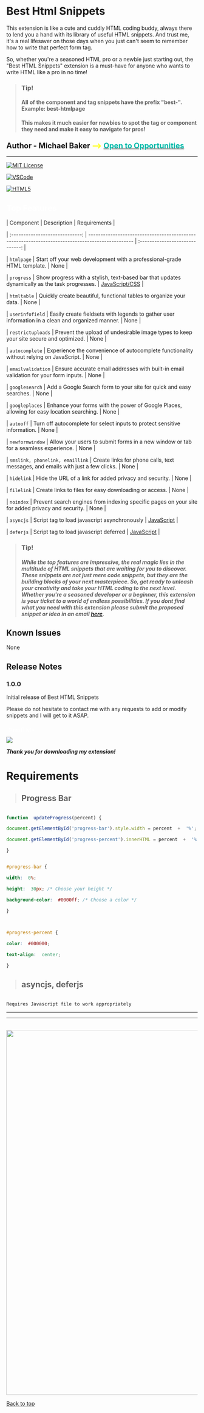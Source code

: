 
# Best Html Snippets

  

This extension is like a cute and cuddly HTML coding buddy, always there to lend you a hand with its library of useful HTML snippets. And trust me, it's a real lifesaver on those days when you just can't seem to remember how to write that perfect form tag.

  

So, whether you're a seasoned HTML pro or a newbie just starting out, the "Best HTML Snippets" extension is a must-have for anyone who wants to write HTML like a pro in no time!

  

> ### Tip!
> #### All of the component and tag snippets have the prefix "best-". Example: best-htmlpage
> #### This makes it much easier for newbies to spot the tag or component they need and make it easy to navigate for pros!

### <b  style="font-size: 1.2em;">Author - Michael Baker <b  style="color: #ffff00;">--></b> [<b style="color: #00baaa">Open to Opportunities</b>](https://www.linkedin.com/in/pxperfectmike/)</b>

  

---

  

[![MIT License](https://img.shields.io/badge/License-MIT-green.svg)](./LICENSE)

[![VSCode](https://img.shields.io/badge/VSCode-0078D4?style=for-the-badge&logo=visual%20studio%20code&logoColor=white)](https://code.visualstudio.com/download)

[![HTML5](https://img.shields.io/badge/HTML5-E34F26?style=for-the-badge&logo=html5&logoColor=white)](https://developer.mozilla.org/en-US/docs/Web/HTML)

  

## <b  style="color: #ffffff">Top Features</b>

  

| Component | Description | Requirements |

| :-----------------------------: | ------------------------------------------------------------------------------------------------ | :-----------------------------: |

| `htmlpage` | Start off your web development with a professional-grade HTML template. | None |

| `progress` | Show progress with a stylish, text-based bar that updates dynamically as the task progresses. | [JavaScript/CSS](#progress-bar) |

| `htmltable` | Quickly create beautiful, functional tables to organize your data. | None |

| `userinfofield` | Easily create fieldsets with legends to gather user information in a clean and organized manner. | None |

| `restrictuploads` | Prevent the upload of undesirable image types to keep your site secure and optimized. | None |

| `autocomplete` | Experience the convenience of autocomplete functionality without relying on JavaScript. | None |

| `emailvalidation` | Ensure accurate email addresses with built-in email validation for your form inputs. | None |

| `googlesearch` | Add a Google Search form to your site for quick and easy searches. | None |

| `googleplaces` | Enhance your forms with the power of Google Places, allowing for easy location searching. | None |

| `autooff` | Turn off autocomplete for select inputs to protect sensitive information. | None |

| `newformwindow` | Allow your users to submit forms in a new window or tab for a seamless experience. | None |

| `smslink, phonelink, emaillink` | Create links for phone calls, text messages, and emails with just a few clicks. | None |

| `hidelink` | Hide the URL of a link for added privacy and security. | None |

| `filelink` | Create links to files for easy downloading or access. | None |

| `noindex` | Prevent search engines from indexing specific pages on your site for added privacy and security. | None |

| `asyncjs` | Script tag to load javascript asynchronously | [JavaScript](#asyncjs-deferjs) |

| `deferjs` | Script tag to load javascript deferred | [JavaScript](#asyncjs-deferjs) |

  

> ### Tip! 
> ##### While the top features are impressive, the real magic lies in the multitude of HTML snippets that are waiting for you to discover. These snippets are not just mere code snippets, but they are the building blocks of your next masterpiece. So, get ready to unleash your creativity and take your HTML coding to the next level. Whether you're a seasoned developer or a beginner, this extension is your ticket to a world of endless possibilities. If you dont find what you need with this extension please submit the proposed snippet or idea in an email [here](mailto:pxperfectmike@gmail.com).

  

## <b>Known Issues</b>

  

None

  

## Release Notes

  

### 1.0.0

  

Initial release of Best HTML Snippets

  

Please do not hesitate to contact me with any requests to add or modify snippets and I will get to it ASAP.

  

<span  style="display: flex; margin: 0; padding: 0.4em; color: white; font-family: cursive; font-size: 1.2em;">Email Me</span> [![](https://img.shields.io/badge/Gmail-D14836?style=for-the-badge&logo=gmail&logoColor=white)](mailto:pxperfectmike@gmail.com)

  

**_Thank you for downloading my extension!_**

  

# Requirements

  

> ## Progress Bar

  

```javascript

function  updateProgress(percent) {

document.getElementById('progress-bar').style.width = percent  +  '%';

document.getElementById('progress-percent').innerHTML = percent  +  '%';

}

```

  

```css

#progress-bar {

width:  0%;

height:  30px; /* Choose your height */

background-color:  #0000ff; /* Choose a color */

}

  

#progress-percent {

color:  #000000;

text-align:  center;

}

```

  

> ## asyncjs, deferjs

  

```

Requires Javascript file to work appropriately

```

  

---

  

---

  

<br/>

  

<img  style=" width: 100vw;"  src="https://github-readme-activity-graph.cyclic.app/graph?username=PxPerfectMike&theme=github">

  

[Back to top](#best-html-snippets)
